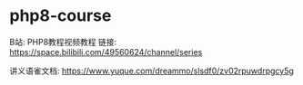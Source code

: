 # php8-course
B站: PHP8教程视频教程  链接: https://space.bilibili.com/49560624/channel/series

讲义语雀文档: https://www.yuque.com/dreammo/slsdf0/zv02rpuwdrpgcy5g

